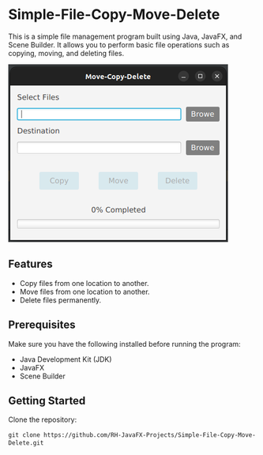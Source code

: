 # Simple-File-Copy-Move-Delete

This is a simple file management program built using Java, JavaFX, and Scene Builder. It allows you to perform basic file operations such as copying, moving, and deleting files.

![Simple-File-Copy-Move-Delete](screenshot.png)

## Features

- Copy files from one location to another.
- Move files from one location to another.
- Delete files permanently.

## Prerequisites

Make sure you have the following installed before running the program:

- Java Development Kit (JDK)
- JavaFX
- Scene Builder

## Getting Started

Clone the repository:
   ```shell
   git clone https://github.com/RH-JavaFX-Projects/Simple-File-Copy-Move-Delete.git

